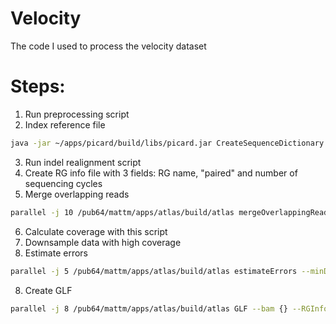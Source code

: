 # Velocity
The code I used to process the velocity dataset


# Steps:

1) Run preprocessing script
2) Index reference file 
```bash
java -jar ~/apps/picard/build/libs/picard.jar CreateSequenceDictionary -R GCA_905404135.1.fasta -O GCA_905404135.1.dict
```
3) Run indel realignment script
4) Create RG info file with 3 fields: RG name, "paired" and number of sequencing cycles
5) Merge overlapping reads
```bash
parallel -j 10 /pub64/mattm/apps/atlas/build/atlas mergeOverlappingReads --bam {} --readGroupSettings AH_modc_RGS.txt ::: /pub64/mattm/velocity/sequence_files/Aphantopus_hyperantus/modc_realign/*.bam
```
6) Calculate coverage with this script
7) Downsample data with high coverage
8) Estimate errors
```bash
parallel -j 5 /pub64/mattm/apps/atlas/build/atlas estimateErrors --minDeltaLL 0.1 --fasta /pub64/mattm/velocity/sequence_files/Hesperia_comma/reference/GCA_905404135.1.fasta --bam {} ::: /pub64/mattm/velocity/sequence_files/Hesperia_comma/marked_duplicates/*.bam
```
8) Create GLF 
```bash
parallel -j 8 /pub64/mattm/apps/atlas/build/atlas GLF --bam {} --RGInfo {.}_RGInfo.json ::: /pub64/mattm/velocity/sequence_files/Hesperia_comma/marked_duplicates/*.bam
```
